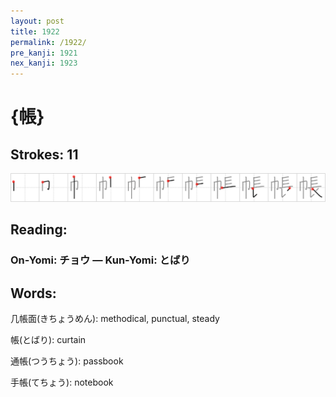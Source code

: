 ```yaml
---
layout: post
title: 1922
permalink: /1922/
pre_kanji: 1921
nex_kanji: 1923
---
```


# {帳}

## Strokes: 11

<div class="stroke"><img src="../images/E5B8B3.png" /></div>

## Reading:

### On-Yomi: チョウ &mdash; Kun-Yomi: とばり

## Words:

几帳面(きちょうめん): methodical, punctual, steady

帳(とばり): curtain

通帳(つうちょう): passbook

手帳(てちょう): notebook
